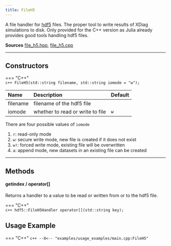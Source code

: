 ```yaml
---
title: FileH5
---
```


A file handler for [hdf5](https://www.hdfgroup.org/solutions/hdf5/) files. The proper tool to write results of XDiag simulations to disk. Only provided for the C++ version as Julia already provides good tools handling hdf5 files.

**Sources** [file_h5.hpp](https://github.com/awietek/xdiag/blob/main/xdiag/io/file_h5.hpp), [file_h5.cpp](https://github.com/awietek/xdiag/blob/main/xdiag/io/file_h5.cpp)

---

## Constructors

=== "C++"	
	```c++
	FileH5(std::string filename, std::string iomode = "w");
	```

	
| Name     | Description                      | Default |
|:---------|:---------------------------------|---------|
| filename | filename of the hdf5 file        |         |
| iomode   | whether to read or write to file | `w`     |

There are four possible values of `iomode`

1. `r`: read-only mode
2. `w`: secure write mode, new file is created if it does not exist
3. `w!`: forced write mode, existing file will be overwritten
4. `a`: append mode, new datasets in an existing file can be created

---

## Methods


#### getindex / operator[]

Returns a handler to a value to be read or written from or to the hdf5 file.

=== "C++"	
	```c++
	hdf5::FileH5Handler operator[](std::string key);
	```
	

## Usage Example

=== "C++"
	```c++
	--8<-- "examples/usage_examples/main.cpp:FileH5"
	```
